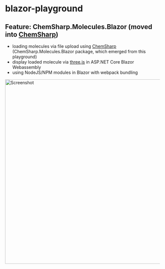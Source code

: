 # blazor-playground


## Feature: ChemSharp.Molecules.Blazor (moved into [ChemSharp](https://github.com/JensKrumsieck/ChemSharp))
* loading molecules via file upload using [ChemSharp](https://github.com/JensKrumsieck/ChemSharp) (ChemSharp.Molecules.Blazor package, which emerged from this playground)
* display loaded molecule via [three.js](https://github.com/mrdoob/three.js) in ASP.NET Core Blazor Webassembly
* using NodeJS/NPM modules in Blazor with webpack bundling
<img src="https://github.com/JensKrumsieck/blazor-threejs/raw/master/.github/screenshot_1.png" alt="Screenshot" width="599" />
